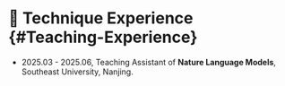 # 📖 Technique Experience {#Teaching-Experience}

- 2025.03 - 2025.06, Teaching Assistant of **Nature Language Models**, Southeast University, Nanjing.

